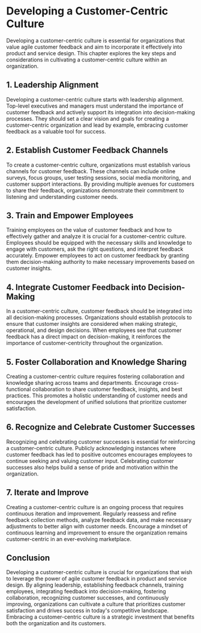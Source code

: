 Developing a Customer-Centric Culture
==============================================

Developing a customer-centric culture is essential for organizations that value agile customer feedback and aim to incorporate it effectively into product and service design. This chapter explores the key steps and considerations in cultivating a customer-centric culture within an organization.

**1. Leadership Alignment**
---------------------------

Developing a customer-centric culture starts with leadership alignment. Top-level executives and managers must understand the importance of customer feedback and actively support its integration into decision-making processes. They should set a clear vision and goals for creating a customer-centric organization and lead by example, embracing customer feedback as a valuable tool for success.

**2. Establish Customer Feedback Channels**
-------------------------------------------

To create a customer-centric culture, organizations must establish various channels for customer feedback. These channels can include online surveys, focus groups, user testing sessions, social media monitoring, and customer support interactions. By providing multiple avenues for customers to share their feedback, organizations demonstrate their commitment to listening and understanding customer needs.

**3. Train and Empower Employees**
----------------------------------

Training employees on the value of customer feedback and how to effectively gather and analyze it is crucial for a customer-centric culture. Employees should be equipped with the necessary skills and knowledge to engage with customers, ask the right questions, and interpret feedback accurately. Empower employees to act on customer feedback by granting them decision-making authority to make necessary improvements based on customer insights.

**4. Integrate Customer Feedback into Decision-Making**
-------------------------------------------------------

In a customer-centric culture, customer feedback should be integrated into all decision-making processes. Organizations should establish protocols to ensure that customer insights are considered when making strategic, operational, and design decisions. When employees see that customer feedback has a direct impact on decision-making, it reinforces the importance of customer-centricity throughout the organization.

**5. Foster Collaboration and Knowledge Sharing**
-------------------------------------------------

Creating a customer-centric culture requires fostering collaboration and knowledge sharing across teams and departments. Encourage cross-functional collaboration to share customer feedback, insights, and best practices. This promotes a holistic understanding of customer needs and encourages the development of unified solutions that prioritize customer satisfaction.

**6. Recognize and Celebrate Customer Successes**
-------------------------------------------------

Recognizing and celebrating customer successes is essential for reinforcing a customer-centric culture. Publicly acknowledging instances where customer feedback has led to positive outcomes encourages employees to continue seeking and valuing customer input. Celebrating customer successes also helps build a sense of pride and motivation within the organization.

**7. Iterate and Improve**
--------------------------

Creating a customer-centric culture is an ongoing process that requires continuous iteration and improvement. Regularly reassess and refine feedback collection methods, analyze feedback data, and make necessary adjustments to better align with customer needs. Encourage a mindset of continuous learning and improvement to ensure the organization remains customer-centric in an ever-evolving marketplace.

**Conclusion**
--------------

Developing a customer-centric culture is crucial for organizations that wish to leverage the power of agile customer feedback in product and service design. By aligning leadership, establishing feedback channels, training employees, integrating feedback into decision-making, fostering collaboration, recognizing customer successes, and continuously improving, organizations can cultivate a culture that prioritizes customer satisfaction and drives success in today's competitive landscape. Embracing a customer-centric culture is a strategic investment that benefits both the organization and its customers.
